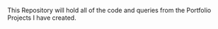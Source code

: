 
This Repository will hold all of the code and queries from the Portfolio Projects I have created.


